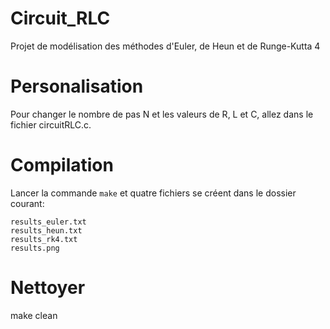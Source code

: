 # Circuit_RLC
Projet de modélisation des méthodes d'Euler, de Heun et de Runge-Kutta 4

# Personalisation
Pour changer le nombre de pas N et les valeurs de R, L et C, allez dans le fichier circuitRLC.c.


# Compilation
Lancer la commande ```make``` et quatre fichiers se créent dans le dossier courant:
```
results_euler.txt
results_heun.txt
results_rk4.txt
results.png
```

# Nettoyer
make clean
